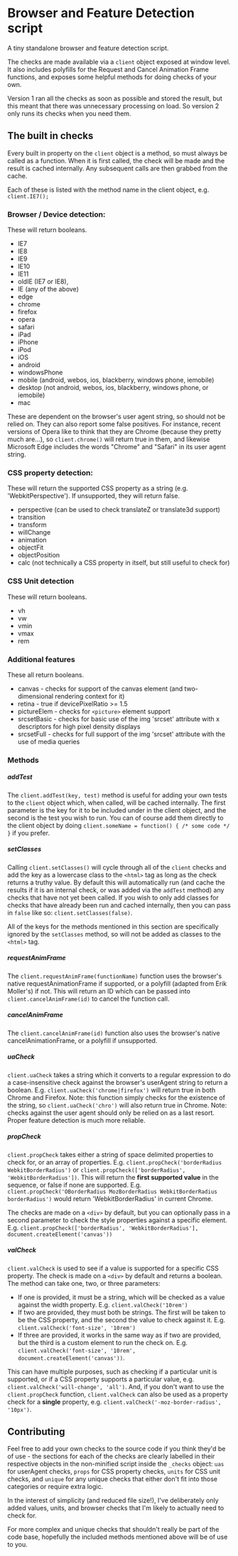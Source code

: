 # Browser and Feature Detection script

A tiny standalone browser and feature detection script.

The checks are made available via a `client` object exposed at window level. It also includes polyfills for the Request and Cancel Animation Frame functions, and exposes some helpful methods for doing checks of your own.

Version 1 ran all the checks as soon as possible and stored the result, but this meant that there was unnecessary processing on load. So version 2 only runs its checks when you need them.

## The built in checks

Every built in property on the `client` object is a method, so must always be called as a function. When it is first called, the check will be made and the result is cached internally. Any subsequent calls are then grabbed from the cache.

Each of these is listed with the method name in the client object, e.g. `client.IE7();`

### Browser / Device detection:
These will return booleans.
- IE7
- IE8
- IE9
- IE10
- IE11
- oldIE (IE7 or IE8),
- IE (any of the above)
- edge
- chrome
- firefox
- opera
- safari
- iPad
- iPhone
- iPod
- iOS
- android
- windowsPhone
- mobile (android, webos, ios, blackberry, windows phone, iemobile)
- desktop (not android, webos, ios, blackberry, windows phone, or iemobile)
- mac

These are dependent on the browser's user agent string, so should not be relied on. They can also report some false positives. For instance, recent versions of Opera like to think that they are Chrome (because they pretty much are...), so `client.chrome()` will return true in them, and likewise Microsoft Edge includes the words "Chrome" and "Safari" in its user agent string.

### CSS property detection:
These will return the supported CSS property as a string (e.g. 'WebkitPerspective'). If unsupported, they will return false.
- perspective (can be used to check translateZ or translate3d support)
- transition
- transform
- willChange
- animation
- objectFit
- objectPosition
- calc (not technically a CSS property in itself, but still useful to check for)

### CSS Unit detection
These will return booleans.
- vh
- vw
- vmin
- vmax
- rem

### Additional features
These all return booleans.
- canvas - checks for support of the canvas element (and two-dimensional rendering context for it)
- retina - true if devicePixelRatio >= 1.5
- pictureElem - checks for `<picture>` element support
- srcsetBasic - checks for basic use of the img 'srcset' attribute with x descriptors for high pixel density displays
- srcsetFull - checks for full support of the img 'srcset' attribute with the use of media queries

### Methods

##### addTest
The `client.addTest(key, test)` method is useful for adding your own tests to the `client` object which, when called, will be cached internally. The first parameter is the key for it to be included under in the client object, and the second is the test you wish to run. You can of course add them directly to the client object by doing `client.someName = function() { /* some code */ }` if you prefer.

##### setClasses
Calling `client.setClasses()` will cycle through all of the `client` checks and add the key as a lowercase class to the `<html>` tag as long as the check returns a truthy value. By default this will automatically run (and cache the results if it is an internal check, or was added via the `addTest` method) any checks that have not yet been called. If you wish to only add classes for checks that have already been run and cached internally, then you can pass in `false` like so: `client.setClasses(false)`.

All of the keys for the methods mentioned in this section are specifically ignored by the `setClasses` method, so will not be added as classes to the `<html>` tag.

##### requestAnimFrame
The `client.requestAnimFrame(functionName)` function uses the browser's native requestAnimationFrame if supported, or a polyfill (adapted from Erik Moller's) if not. This will return an ID which can be passed into `client.cancelAnimFrame(id)` to cancel the function call.

##### cancelAnimFrame
The `client.cancelAnimFrame(id)` function also uses the browser's native cancelAnimationFrame, or a polyfill if unsupported.

##### uaCheck
`client.uaCheck` takes a string which it converts to a regular expression to do a case-insensitive check against the browser's userAgent string to return a boolean. E.g. `client.uaCheck('chrome|firefox')` will return true in both Chrome and Firefox.
Note: this function simply checks for the existence of the string, so `client.uaCheck('chro')` will also return true in Chrome.
Note: checks against the user agent should only be relied on as a last resort. Proper feature detection is much more reliable.

##### propCheck
`client.propCheck` takes either a string of space delimited properties to check for, or an array of properties. E.g. `client.propCheck('borderRadius WebkitBorderRadius')` or `client.propCheck(['borderRadius', 'WebkitBorderRadius'])`. This will return the **first supported value** in the sequence, or false if none are supported. E.g. `client.propCheck('OBorderRadius MozBorderRadius WebkitBorderRadius borderRadius')` would return 'WebkitBorderRadius' in current Chrome.

The checks are made on a `<div>` by default, but you can optionally pass in a second parameter to check the style properties against a specific element. E.g. `client.propCheck(['borderRadius', 'WebkitBorderRadius'], document.createElement('canvas'))`

##### valCheck
`client.valCheck` is used to see if a value is supported for a specific CSS property. The check is made on a `<div>` by default and returns a boolean. The method can take one, two, or three parameters:
- If one is provided, it must be a string, which will be checked as a value against the width property. E.g. `client.valCheck('10rem')`
- If two are provided, they must both be strings. The first will be taken to be the CSS property, and the second the value to check against it. E.g. `client.valCheck('font-size', '10rem')`
- If three are provided, it works in the same way as if two are provided, but the third is a custom element to run the check on. E.g. `client.valCheck('font-size', '10rem', document.createElement('canvas'))`.

This can have multiple purposes, such as checking if a particular unit is supported, or if a CSS property supports a particular value, e.g. `client.valCheck('will-change', 'all')`. And, if you don't want to use the `client.propCheck` function, `client.valCheck` can also be used as a property check for a **single** property, e.g. `client.valCheck('-moz-border-radius', '10px')`.

## Contributing

Feel free to add your own checks to the source code if you think they'd be of use - the sections for each of the checks are clearly labelled in their respective objects in the non-minified script inside the `_checks` object: `uas` for userAgent checks, `props` for CSS property checks, `units` for CSS unit checks, and `unique` for any unique checks that either don't fit into those categories or require extra logic.

In the interest of simplicity (and reduced file size!), I've deliberately only added values, units, and browser checks that I'm likely to actually need to check for.

For more complex and unique checks that shouldn't really be part of the code base, hopefully the included methods mentioned above will be of use to you.
